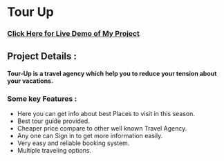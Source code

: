 # Tour Up

### [Click Here for Live Demo of My Project](https://tourup-c1d67.web.app/)

## Project Details :
#### Tour-Up is a travel agency which help you to reduce your tension about your vacations.

### Some key Features :
- Here you can get info about best Places to visit in this season.
- Best tour guide provided.
- Cheaper price compare to other well known Travel Agency. 
- Any one can Sign in to get more information easily.
- Very easy and reliable booking system. 
- Multiple traveling options. 